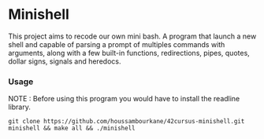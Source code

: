 # Minishell
This project aims to recode our own mini bash. A program that launch a new shell and capable of parsing a prompt of multiples commands with arguments, along with a few built-in functions, redirections, pipes, quotes, dollar signs, signals and heredocs.

### Usage
NOTE : Before using this program you would have to install the readline library.
```
git clone https://github.com/houssambourkane/42cursus-minishell.git minishell && make all && ./minishell
```
